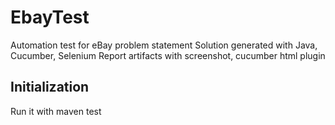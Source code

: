 # EbayTest 
Automation test for eBay problem statement
Solution generated with Java, Cucumber, Selenium 
Report artifacts with screenshot, cucumber html plugin

## Initialization
Run it with maven test
